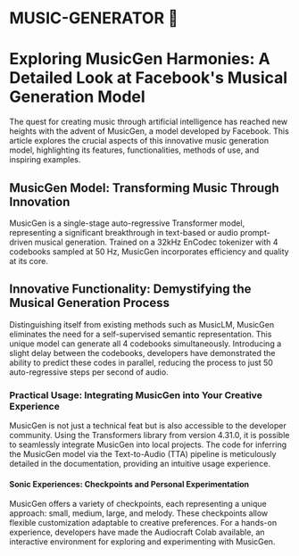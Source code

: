 # MUSIC-GENERATOR 🎵 

<h1>Exploring MusicGen Harmonies: A Detailed Look at Facebook's Musical Generation Model</h1>

The quest for creating music through artificial intelligence has reached new heights with the advent of MusicGen, a model developed by Facebook. This article explores the crucial aspects of this innovative music generation model, highlighting its features, functionalities, methods of use, and inspiring examples.

<h2>MusicGen Model: Transforming Music Through Innovation</h2> 

MusicGen is a single-stage auto-regressive Transformer model, representing a significant breakthrough in text-based or audio prompt-driven musical generation. Trained on a 32kHz EnCodec tokenizer with 4 codebooks sampled at 50 Hz, MusicGen incorporates efficiency and quality at its core.

<h2>Innovative Functionality: Demystifying the Musical Generation Process</h2> 

Distinguishing itself from existing methods such as MusicLM, MusicGen eliminates the need for a self-supervised semantic representation. This unique model can generate all 4 codebooks simultaneously. Introducing a slight delay between the codebooks, developers have demonstrated the ability to predict these codes in parallel, reducing the process to just 50 auto-regressive steps per second of audio.

<h3>Practical Usage: Integrating MusicGen into Your Creative Experience</h3> 

<p>MusicGen is not just a technical feat but is also accessible to the developer community. Using the Transformers library from version 4.31.0, it is possible to seamlessly integrate MusicGen into local projects. The code for inferring the MusicGen model via the Text-to-Audio (TTA) pipeline is meticulously detailed in the documentation, providing an intuitive usage experience.</p>

<h4>Sonic Experiences: Checkpoints and Personal Experimentation</h4>

MusicGen offers a variety of checkpoints, each representing a unique approach: small, medium, large, and melody. These checkpoints allow flexible customization adaptable to creative preferences. For a hands-on experience, developers have made the Audiocraft Colab available, an interactive environment for exploring and experimenting with MusicGen.
